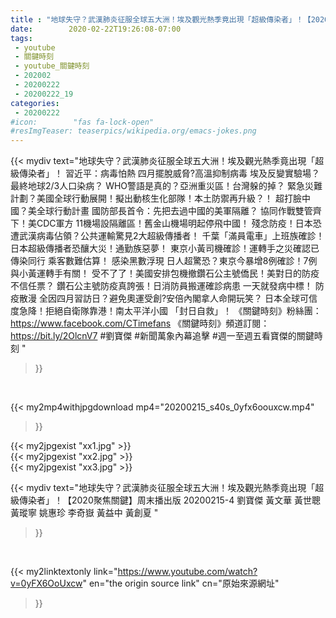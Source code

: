 ```yaml
---
title : "地球失守？武漢肺炎征服全球五大洲！埃及觀光熱季竟出現「超級傳染者」！【2020聚焦關鍵】周末播出版 20200215-4 劉寶傑 黃文華 黃世聰 黃瑽寧 姚惠珍 李奇嶽 黃益中 黃創夏 "
date:        2020-02-22T19:26:08-07:00
tags:
 - youtube
 - 關鍵時刻
 - youtube_關鍵時刻
 - 202002
 - 20200222
 - 20200222_19
categories:
 - 20200222
#icon:        "fas fa-lock-open"
#resImgTeaser: teaserpics/wikipedia.org/emacs-jokes.png
---
```


{{< mydiv text="地球失守？武漢肺炎征服全球五大洲！埃及觀光熱季竟出現「超級傳染者」！ 習近平：病毒怕熱 四月擺脫威脅?高溫抑制病毒 埃及反變實驗場？ 最終地球2/3人口染病？ WHO警語是真的？亞洲重災區！台灣躲的掉？  緊急災難計劃？美國全球行動展開！擬出動核生化部隊！本土防禦再升級？！ 超打臉中國？美全球行動計畫 國防部長首令：先把去過中國的美軍隔離？ 協同作戰雙管齊下！美CDC軍方 11機場設隔離區！舊金山機場明起停飛中國！  殘念防疫！日本恐遭武漢病毒佔領？公共運輸驚見2大超級傳播者！ 千葉「滿員電車」上班族確診！日本超級傳播者恐釀大災！通勤族惡夢！ 東京小黃司機確診！運轉手之災確認已傳染同行 乘客數難估算！ 感染黑數浮現 日人超驚恐？東京今暴增8例確診！7例與小黃運轉手有關！ 受不了了！美國安排包機撤鑽石公主號僑民！美對日的防疫不信任票？ 鑽石公主號防疫真誇張！日消防員搬運確診病患 一天就發病中標！ 防疫散漫 全因四月習訪日？避免奧運受創?安倍內閣拿人命開玩笑？  日本全球可信度急降！拒絕自衛隊靠港！南太平洋小國 「封日自救」！  《關鍵時刻》粉絲團：https://www.facebook.com/CTimefans 《關鍵時刻》頻道訂閱：https://bit.ly/2OlcnV7  #劉寶傑 #新聞萬象內幕追擊 #週一至週五看寶傑的關鍵時刻 "
>}}
<br>


{{< my2mp4withjpgdownload mp4="20200215_s40s_0yfx6oouxcw.mp4"
>}}

{{< my2jpgexist "xx1.jpg" >}}<br>
{{< my2jpgexist "xx2.jpg" >}}<br>
{{< my2jpgexist "xx3.jpg" >}}<br>



{{< mydiv text="地球失守？武漢肺炎征服全球五大洲！埃及觀光熱季竟出現「超級傳染者」！【2020聚焦關鍵】周末播出版 20200215-4 劉寶傑 黃文華 黃世聰 黃瑽寧 姚惠珍 李奇嶽 黃益中 黃創夏 "
>}}
<br>

{{< my2linktextonly link="https://www.youtube.com/watch?v=0yFX6OoUxcw"
en="the origin source link" cn="原始來源網址"
>}}


<br>

